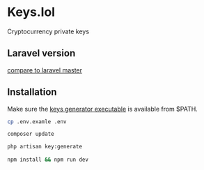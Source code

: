 # Keys.lol
Cryptocurrency private keys

## Laravel version
[compare to laravel master](https://github.com/laravel/laravel/compare/289b1457317a08813b8998a9a225535926bd90ee...master)

## Installation
Make sure the [keys generator executable](https://github.com/SjorsO/keys-generator) is available from $PATH.

```bash
cp .env.examle .env

composer update

php artisan key:generate
 
npm install && npm run dev
```
